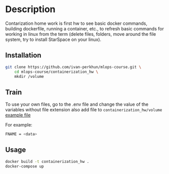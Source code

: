 # Description

Contarization home work is first hw to see basic docker commands, building dockerfile, running a container, etc., to refresh basic commands for working in linux from the term (delete files, folders, move around the file system, try to install StarSpace on your linux).

## Installation

```bash
git clone https://github.com/ivan-perkhun/mlops-course.git \ 
    cd mlops-course/containerization_hw \
    mkdir /volume
```


## Train
To use your own files, go to the .env file and change the value of the variables without file extension also add file to `containerization_hw/volume` 
[example file](https://drive.google.com/file/d/11z-oSzbmGJp2S4HAnh09nBdkaVvuxYy8/view)

For example: 
```bash
FNAME = <data>
```

## Usage

```bash
docker build -t containerization_hw .
docker-compose up
```
